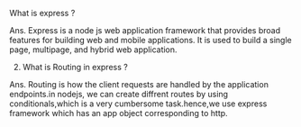 What is express ?

Ans. Express is a node js web application framework that provides broad features for building web and mobile applications. 
It is used to build a single page, multipage, and hybrid web application.

2. What is Routing in express ?

Ans. Routing is how the client requests are handled by the application endpoints.in nodejs, 
we can create diffrent routes by using conditionals,which is a very cumbersome task.hence,we use express framework which has an app object corresponding to http.